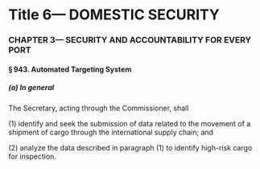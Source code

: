 
# Title 6— DOMESTIC SECURITY
### CHAPTER 3— SECURITY AND ACCOUNTABILITY FOR EVERY PORT
#### § 943. Automated Targeting System
##### (a) In general

The Secretary, acting through the Commissioner, shall

(1) identify and seek the submission of data related to the movement of a shipment of cargo through the international supply chain; and

(2) analyze the data described in paragraph (1) to identify high-risk cargo for inspection.
